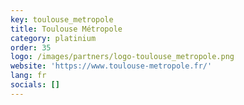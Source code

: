 ```yaml
---
key: toulouse_metropole
title: Toulouse Métropole
category: platinium
order: 35
logo: /images/partners/logo-toulouse_metropole.png
website: 'https://www.toulouse-metropole.fr/'
lang: fr
socials: []
---
```

